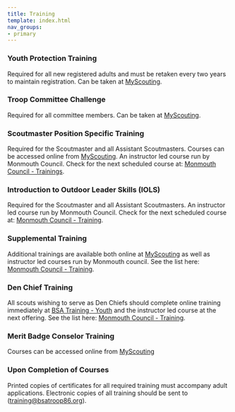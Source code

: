 ```yaml
---
title: Training
template: index.html
nav_groups:
- primary
---
```


### Youth Protection Training
Required for all new registered adults and must be retaken every two years to maintain registration. Can be taken at [MyScouting](https://my.scouting.org/).

### Troop Committee Challenge
Required for all committee members. Can be taken at [MyScouting](https://my.scouting.org/).

### Scoutmaster Position Specific Training
Required for the Scoutmaster and all Assistant Scoutmasters. 
Courses can be accessed online from [MyScouting](https://my.scouting.org). 
An instructor led course run by Monmouth Council. Check for the next scheduled course at:  [Monmouth Council - Trainings](https://www.monmouthbsa.org/training-spst).

### Introduction to Outdoor Leader Skills (IOLS)
Required for the Scoutmaster and all Assistant Scoutmasters. An instructor led course run by Monmouth Council. Check for the next scheduled course at:
[Monmouth Council - Training](https://www.monmouthbsa.org/training-iols).

### Supplemental Training
Additional trainings are available both online at [MyScouting](https://my.scouting.org/) as well as instructor led courses run by Monmouth council. See the list here: [Monmouth Council - Training](https://www.monmouthbsa.org/training).

### Den Chief Training
All scouts wishing to serve as Den Chiefs should complete online training immediately at [BSA Training - Youth](http://www.scouting.org/Training/Youth.aspx) and the instructor led course at the next offering. See the list here: [Monmouth Council - Training](https://www.monmouthbsa.org/training-dc).

### Merit Badge Conselor Training
Courses can be accessed online from [MyScouting](https://my.scouting.org)

### <span class="red">Upon Completion of Courses</span>
Printed copies of certificates for all required training must accompany adult applications. Electronic copies of all training should be sent to ([training@bsatroop86.org](mailto:training@bsatroop86.org)).
